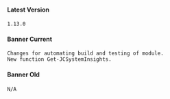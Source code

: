 #### Latest Version

```
1.13.0
```

#### Banner Current

```
Changes for automating build and testing of module.
New function Get-JCSystemInsights.
```

#### Banner Old

```
N/A
```
